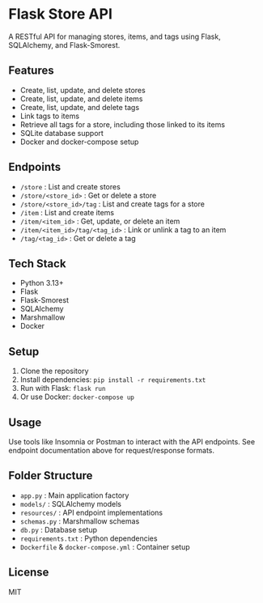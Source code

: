 # Flask Store API

A RESTful API for managing stores, items, and tags using Flask, SQLAlchemy, and Flask-Smorest.

## Features
- Create, list, update, and delete stores
- Create, list, update, and delete items
- Create, list, update, and delete tags
- Link tags to items
- Retrieve all tags for a store, including those linked to its items
- SQLite database support
- Docker and docker-compose setup

## Endpoints
- `/store` : List and create stores
- `/store/<store_id>` : Get or delete a store
- `/store/<store_id>/tag` : List and create tags for a store
- `/item` : List and create items
- `/item/<item_id>` : Get, update, or delete an item
- `/item/<item_id>/tag/<tag_id>` : Link or unlink a tag to an item
- `/tag/<tag_id>` : Get or delete a tag

## Tech Stack
- Python 3.13+
- Flask
- Flask-Smorest
- SQLAlchemy
- Marshmallow
- Docker

## Setup
1. Clone the repository
2. Install dependencies: `pip install -r requirements.txt`
3. Run with Flask: `flask run`
4. Or use Docker: `docker-compose up`

## Usage
Use tools like Insomnia or Postman to interact with the API endpoints. See endpoint documentation above for request/response formats.

## Folder Structure
- `app.py` : Main application factory
- `models/` : SQLAlchemy models
- `resources/` : API endpoint implementations
- `schemas.py` : Marshmallow schemas
- `db.py` : Database setup
- `requirements.txt` : Python dependencies
- `Dockerfile` & `docker-compose.yml` : Container setup

## License
MIT